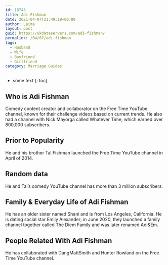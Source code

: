 ```yaml
---
id: 18743
title: Adi Fishman
date: 2021-04-07T21:49:19+00:00
author: Laima
layout: post
guid: https://ukdataservers.com/adi-fishman/
permalink: /04/07/adi-fishman
tags:
  - Husband
  - Wife
  - Boyfriend
  - Girlfriend
category: Marriage Guides
---
```


* some text
{: toc}


## Who is Adi Fishman
                  
                  
                  
Comedy content creator and collaborator on the Free Time YouTube channel, known for their challenge videos based on current trends. He also had a channel with Nick Mayorga called Whatever Time, which earned over 800,000 subscribers. 
                  
              
            
              
            
                
                
                
## Prior to Popularity
                  
                  
                  
He and his brother Tal Fishman launched the Free Time YouTube channel in April of 2014. 
                  
              
            
              
            
                
                
                
## Random data
                  
                  
                  
He and Tal&#8217;s comedy YouTube channel has more than 3 million subscribers. 
                  
              
            
              
            
                
                
                
## Family & Everyday Life of Adi Fishman
                  
                  
                  
He has an older sister named Shani and is from Los Angeles, California. He is dating social star Emily Alexander; in June 2020, they launched a family channel together called The Diem Family and was later renamed Adi&Em.
                  
              
            
              
            
                
                
                
## People Related With Adi Fishman
                  
                  
                  
He has collaborated with DangMattSmith and Hunter Rowland on the Free Time YouTube channel. 
                  
              
            
              
            
                
              
            
              
              
            
            
              
            
          
          
          